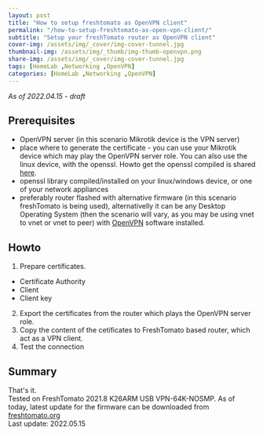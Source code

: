 ```yaml
---
layout: post
title: "How to setup freshtomato as OpenVPN client"
permalink: "/how-to-setup-freshtomato-as-open-vpn-client/"
subtitle: "Setup your freshTomato router as OpenVPN client"
cover-img: /assets/img/_cover/img-cover-tunnel.jpg
thumbnail-img: /assets/img/_thumb/img-thumb-openvpn.png
share-img: /assets/img/_cover/img-cover-tunnel.jpg
tags: [HomeLab ,Networking ,OpenVPN]
categories: [HomeLab ,Networking ,OpenVPN]
---
```

*As of 2022.04.15 - draft*

## Prerequisites
+ OpenVPN server (in this scenario Mikrotik device is the VPN server)
+ place where to generate the certificate - you can use your Mikrotik device which may play the OpenVPN server role. You can also use the linux device, with the openssl. Howto get the openssl compiled is shared [here]().
+ openssl library compiled/installed on your linux/windows device, or one of your network appliances
+ preferably router flashed with alternative firmware (in this scenario freshTomato is being used), alternativelly it can be any Desktop Operating System (then the scenario will vary, as you may be using vnet to vnet or vnet to peer) with [OpenVPN](https://openvpn.net/download-open-vpn/) software installed.

## Howto
1. Prepare certificates.
+ Certificate Authority
+ Client
+ Client key
2. Export the certificates from the router which plays the OpenVPN server role.
3. Copy the content of the cetificates to FreshTomato based router, which act as a VPN client.
3. Test the connection

## Summary
That's it.<br>
Tested on FreshTomato 2021.8 K26ARM USB VPN-64K-NOSMP. As of today, latest update for the firmware can be downloaded from [freshtomato.org](https://freshtomato.org/downloads/freshtomato-arm/2022/2022.3/K26ARM/)<br>
Last update: 2022.05.15